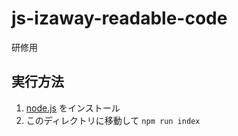 # js-izaway-readable-code
研修用

## 実行方法
1. [node.js](https://nodejs.org/) をインストール
2. このディレクトリに移動して `npm run index`